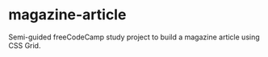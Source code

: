 # magazine-article
Semi-guided freeCodeCamp study project to build a magazine article using CSS Grid.
